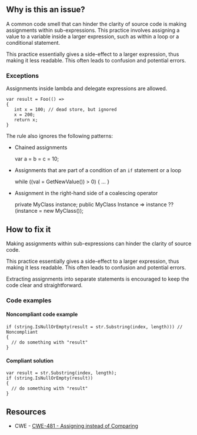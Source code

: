 ## Why is this an issue?

A common code smell that can hinder the clarity of source code is making assignments within sub-expressions. This practice involves assigning a
value to a variable inside a larger expression, such as within a loop or a conditional statement.

This practice essentially gives a side-effect to a larger expression, thus making it less readable. This often leads to confusion and potential
errors.

### Exceptions

Assignments inside lambda and delegate expressions are allowed.

    var result = Foo(() =>
    {
       int x = 100; // dead store, but ignored
       x = 200;
       return x;
    }

The rule also ignores the following patterns:

-   Chained assignments

    var a = b = c = 10;

-   Assignments that are part of a condition of an `if` statement or a loop

    while ((val = GetNewValue()) > 0)
    {
    ...
    }

-   Assignment in the right-hand side of a coalescing operator

    private MyClass instance;
    public MyClass Instance => instance ?? (instance = new MyClass());

## How to fix it

Making assignments within sub-expressions can hinder the clarity of source code.

This practice essentially gives a side-effect to a larger expression, thus making it less readable. This often leads to confusion and potential
errors.

Extracting assignments into separate statements is encouraged to keep the code clear and straightforward.

### Code examples

#### Noncompliant code example

    if (string.IsNullOrEmpty(result = str.Substring(index, length))) // Noncompliant
    {
      // do something with "result"
    }

#### Compliant solution

    var result = str.Substring(index, length);
    if (string.IsNullOrEmpty(result))
    {
      // do something with "result"
    }

## Resources

-   CWE - [CWE-481 - Assigning instead of Comparing](https://cwe.mitre.org/data/definitions/481)